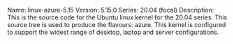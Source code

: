 Name:    linux-azure-5.15
Version: 5.15.0
Series:  20.04 (focal)
Description:
    This is the source code for the Ubuntu linux kernel for the 20.04 series. This
    source tree is used to produce the flavours: azure.
    This kernel is configured to support the widest range of desktop, laptop and
    server configurations.
